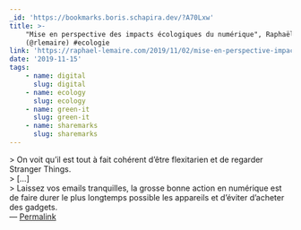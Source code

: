 ```yaml
---
_id: 'https://bookmarks.boris.schapira.dev/?A70Lxw'
title: >-
    "Mise en perspective des impacts écologiques du numérique", Raphaël Lemaire
    (@rlemaire) #ecologie
link: 'https://raphael-lemaire.com/2019/11/02/mise-en-perspective-impacts-numerique/'
date: '2019-11-15'
tags:
    - name: digital
      slug: digital
    - name: ecology
      slug: ecology
    - name: green-it
      slug: green-it
    - name: sharemarks
      slug: sharemarks
---
```


&gt; On voit qu’il est tout à fait cohérent d’être flexitarien et de regarder
Stranger Things.<br /> &gt; […] <br /> &gt; Laissez vos emails tranquilles, la
grosse bonne action en numérique est de faire durer le plus longtemps possible
les appareils et d’éviter d’acheter des gadgets. <br>&#8212;
<a href="https://bookmarks.boris.schapira.dev/?A70Lxw" title="Permalink">Permalink</a>

